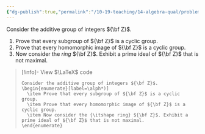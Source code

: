 ```yaml
---
{"dg-publish":true,"permalink":"/10-19-teaching/14-algebra-qual/problem-from-past-exams/ring-theory/the-structure-of-the-integers-as-both-a-group-and-a-ring/","tags":["ring_theory"],"updated":"2025-03-17T08:19:18-07:00"}
---
```


Consider the additive group of integers ${\bf Z}$.
1. Prove that every subgroup of ${\bf Z}$ is a cyclic group.
2. Prove that every homomorphic image of ${\bf Z}$ is a cyclic group.
3. Now consider the *ring* ${\bf Z}$. Exhibit a prime ideal of ${\bf Z}$ that is not maximal.

> [!info]- View $\LaTeX$ code
> ```
> Consider the additive group of integers ${\bf Z}$.
> \begin{enumerate}[label=\alph*)]
> 	\item Prove that every subgroup of ${\bf Z}$ is a cyclic group.
> 	\item Prove that every homomorphic image of ${\bf Z}$ is a cyclic group.
> 	\item Now consider the {\itshape ring} ${\bf Z}$. Exhibit a prime ideal of ${\bf Z}$ that is not maximal.
> \end{enumerate}
> ```